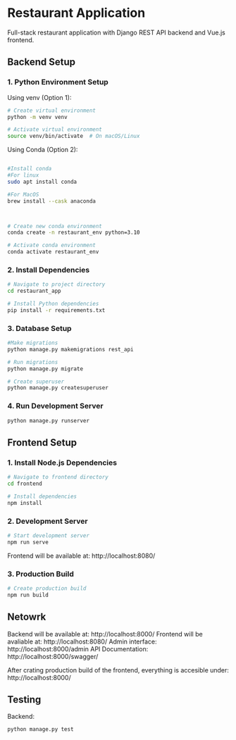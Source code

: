 # Restaurant Application

Full-stack restaurant application with Django REST API backend and Vue.js frontend.

## Backend Setup

### 1. Python Environment Setup

Using venv (Option 1):
```bash
# Create virtual environment
python -m venv venv

# Activate virtual environment
source venv/bin/activate  # On macOS/Linux
```

Using Conda (Option 2):
```bash

#Install conda
#For linux
sudo apt install conda

#For MacOS
brew install --cask anaconda



# Create new conda environment
conda create -n restaurant_env python=3.10

# Activate conda environment
conda activate restaurant_env
```

### 2. Install Dependencies
```bash
# Navigate to project directory
cd restaurant_app

# Install Python dependencies
pip install -r requirements.txt
```

### 3. Database Setup
```bash
#Make migrations
python manage.py makemigrations rest_api

# Run migrations
python manage.py migrate

# Create superuser
python manage.py createsuperuser
```

### 4. Run Development Server
```bash
python manage.py runserver
```

## Frontend Setup

### 1. Install Node.js Dependencies
```bash
# Navigate to frontend directory
cd frontend

# Install dependencies
npm install
```

### 2. Development Server
```bash
# Start development server
npm run serve
```

Frontend will be available at: http://localhost:8080/

### 3. Production Build
```bash
# Create production build
npm run build
```

## Netowrk
Backend will be available at: http://localhost:8000/
Frontend will be avaliable at: http://localhost:8080/
Admin interface: http://localhost:8000/admin
API Documentation: http://localhost:8000/swagger/

After crating production build of the frontend, everything is accesible under: http://localhost:8000/

## Testing

Backend:
```bash
python manage.py test
```
